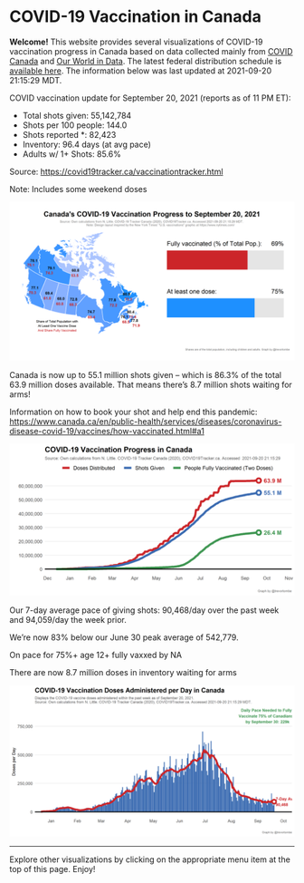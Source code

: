 COVID-19 Vaccination in Canada
==============================

**Welcome!** This website provides several visualizations of COVID-19
vaccination progress in Canada based on data collected mainly from
[COVID Canada](https://covid19tracker.ca/vaccinationtracker.html) and
[Our World in Data](https://ourworldindata.org/covid-vaccinations). The
latest federal distribution schedule is [available
here](https://www.canada.ca/en/public-health/services/diseases/2019-novel-coronavirus-infection/prevention-risks/covid-19-vaccine-treatment/vaccine-rollout.html).
The information below was last updated at 2021-09-20 21:15:29 MDT.

COVID vaccination update for September 20, 2021 (reports as of 11 PM
ET):

-   Total shots given: 55,142,784
-   Shots per 100 people: 144.0
-   Shots reported \*: 82,423
-   Inventory: 96.4 days (at avg pace)
-   Adults w/ 1+ Shots: 85.6%

Source:
<a href="https://covid19tracker.ca/vaccinationtracker.html" class="uri">https://covid19tracker.ca/vaccinationtracker.html</a>

Note: Includes some weekend doses

![](Plots/plot_main.png)

Canada is now up to 55.1 million shots given – which is 86.3% of the
total 63.9 million doses available. That means there’s 8.7 million shots
waiting for arms!

Information on how to book your shot and help end this pandemic:
<a href="https://www.canada.ca/en/public-health/services/diseases/coronavirus-disease-covid-19/vaccines/how-vaccinated.html#a1" class="uri">https://www.canada.ca/en/public-health/services/diseases/coronavirus-disease-covid-19/vaccines/how-vaccinated.html#a1</a>

![](Plots/plot_total.png)

Our 7-day average pace of giving shots: 90,468/day over the past week
and 94,059/day the week prior.

We’re now 83% below our June 30 peak average of 542,779.

On pace for 75%+ age 12+ fully vaxxed by NA

There are now 8.7 million doses in inventory waiting for arms

![](Plots/pace_national.png)

------------------------------------------------------------------------

Explore other visualizations by clicking on the appropriate menu item at
the top of this page. Enjoy!
